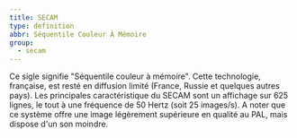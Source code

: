 ```yaml
---
title: SECAM
type: definition
abbr: Séquentile Couleur À Mémoire
group:
  - secam
---
```

Ce sigle signifie "Séquentile couleur à mémoire". Cette technologie, française, est resté en diffusion limité (France, Russie et quelques autres pays). Les principales caractéristique du SECAM sont un affichage sur 625 lignes, le tout à une fréquence de 50 Hertz (soit 25 images/s). A noter que ce système offre une image légèrement supérieure en qualité au PAL, mais dispose d'un son moindre.
